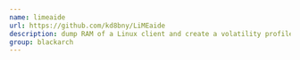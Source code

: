 ```yaml
---
name: limeaide
url: https://github.com/kd8bny/LiMEaide
description: dump RAM of a Linux client and create a volatility profile for later analysis on your local host. URL : https://github.com/kd8bny/LiMEaide Groups : blackarch blackarch-forensic
group: blackarch
---
```

